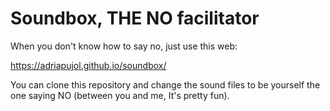 # Soundbox, THE NO facilitator

When you don't know how to say no, just use this web:

https://adriapujol.github.io/soundbox/

You can clone this repository and change the sound files to be yourself the one saying NO (between you and me, It's pretty fun).
